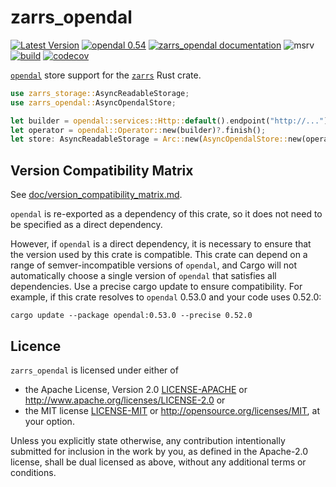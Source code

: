 # zarrs_opendal

[![Latest Version](https://img.shields.io/crates/v/zarrs_opendal.svg)](https://crates.io/crates/zarrs_opendal)
[![opendal 0.54](https://img.shields.io/badge/opendal-0.54-blue)](https://crates.io/crates/opendal)
[![zarrs_opendal documentation](https://docs.rs/zarrs_opendal/badge.svg)](https://docs.rs/zarrs_opendal)
![msrv](https://img.shields.io/crates/msrv/zarrs_opendal)
[![build](https://github.com/zarrs/zarrs_opendal/actions/workflows/ci.yml/badge.svg)](https://github.com/zarrs/zarrs_opendal/actions/workflows/ci.yml)
[![codecov](https://codecov.io/gh/zarrs/zarrs_opendal/graph/badge.svg)](https://codecov.io/gh/zarrs/zarrs_opendal)

[`opendal`](https://crates.io/crates/opendal) store support for the [`zarrs`](https://crates.io/crates/zarrs) Rust crate.

```rust
use zarrs_storage::AsyncReadableStorage;
use zarrs_opendal::AsyncOpendalStore;

let builder = opendal::services::Http::default().endpoint("http://...");
let operator = opendal::Operator::new(builder)?.finish();
let store: AsyncReadableStorage = Arc::new(AsyncOpendalStore::new(operator));
```

## Version Compatibility Matrix
See [doc/version_compatibility_matrix.md](./doc/version_compatibility_matrix.md).

`opendal` is re-exported as a dependency of this crate, so it does not need to be specified as a direct dependency.

However, if `opendal` is a direct dependency, it is necessary to ensure that the version used by this crate is compatible.
This crate can depend on a range of semver-incompatible versions of `opendal`, and Cargo will not automatically choose a single version of `opendal` that satisfies all dependencies.
Use a precise cargo update to ensure compatibility.
For example, if this crate resolves to `opendal` 0.53.0 and your code uses 0.52.0:
```shell
cargo update --package opendal:0.53.0 --precise 0.52.0
```

## Licence
`zarrs_opendal` is licensed under either of
 - the Apache License, Version 2.0 [LICENSE-APACHE](./LICENCE-APACHE) or <http://www.apache.org/licenses/LICENSE-2.0> or
 - the MIT license [LICENSE-MIT](./LICENCE-MIT) or <http://opensource.org/licenses/MIT>, at your option.

Unless you explicitly state otherwise, any contribution intentionally submitted for inclusion in the work by you, as defined in the Apache-2.0 license, shall be dual licensed as above, without any additional terms or conditions.
